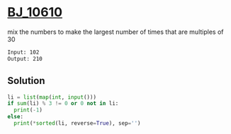 # [BJ_10610](https://acmicpc.net/problem/10610)

mix the numbers to make the largest number of times that are multiples of 30

```txt
Input: 102
Output: 210
```

## Solution

```py
li = list(map(int, input()))
if sum(li) % 3 != 0 or 0 not in li:
  print(-1)
else:
  print(*sorted(li, reverse=True), sep='')
```
